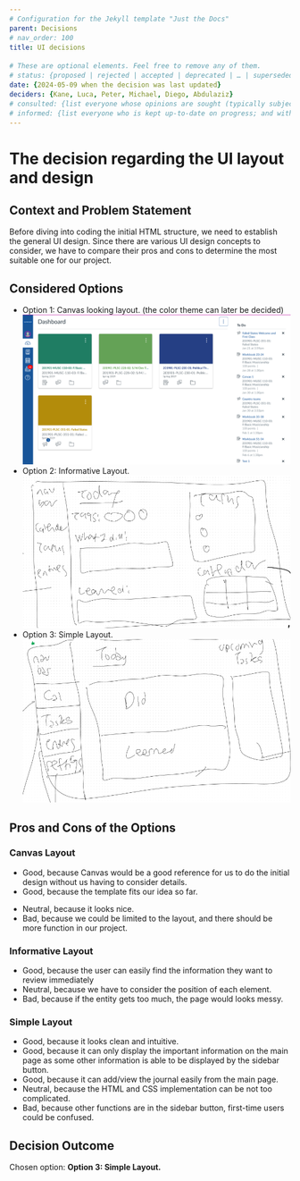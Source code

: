 ```yaml
---
# Configuration for the Jekyll template "Just the Docs"
parent: Decisions
# nav_order: 100
title: UI decisions

# These are optional elements. Feel free to remove any of them.
# status: {proposed | rejected | accepted | deprecated | … | superseded by [ADR-0005](0005-example.md)}
date: {2024-05-09 when the decision was last updated}
deciders: {Kane, Luca, Peter, Michael, Diego, Abdulaziz}
# consulted: {list everyone whose opinions are sought (typically subject-matter experts); and with whom there is a two-way communication}
# informed: {list everyone who is kept up-to-date on progress; and with whom there is a one-way communication}
---
```

<!-- we need to disable MD025, because we use the different heading "ADR Template" in the homepage (see above) than it is foreseen in the template -->
<!-- markdownlint-disable-next-line MD025 -->
# The decision regarding the UI layout and design

## Context and Problem Statement

Before diving into coding the initial HTML structure, we need to establish the general UI design. Since there are various UI design concepts to consider, we have to compare their pros and cons to determine the most suitable one for our project.

<!-- {Describe the context and problem statement, e.g., in free form using two to three sentences or in the form of an illustrative story.
 You may want to articulate the problem in form of a question and add links to collaboration boards or issue management systems.} -->

<!-- This is an optional element. Feel free to remove. -->
<!-- ## Decision Drivers

* {decision driver 1, e.g., a force, facing concern, …}
* {decision driver 2, e.g., a force, facing concern, …} -->
<!-- * … numbers of drivers can vary -->

## Considered Options

* Option 1: Canvas looking layout. (the color theme can later be decided)
  ![image](Canvas-Layout-Example.png)
* Option 2: Informative Layout.
  ![image](Informative-Layout.png)
* Option 3: Simple Layout.
  ![image](Simple-Layout.png)
<!-- * … numbers of options can vary -->


<!-- {justification. e.g., only option, which meets k.o. criterion decision driver | which resolves force {force} | … | comes out best (see below)}. -->

<!-- This is an optional element. Feel free to remove. -->
<!-- ### Consequences

* Good, because {positive consequence, e.g., improvement of one or more desired qualities, …}
* Bad, because {negative consequence, e.g., compromising one or more desired qualities, …}
* … numbers of consequences can vary -->

<!-- This is an optional element. Feel free to remove. -->
<!-- ## Validation

{describe how the implementation of/compliance with the ADR is validated. E.g., by a review or an ArchUnit test} -->

<!-- This is an optional element. Feel free to remove. -->
## Pros and Cons of the Options

### Canvas Layout

<!-- This is an optional element. Feel free to remove. -->
<!-- {example | description | pointer to more information | …} -->

* Good, because Canvas would be a good reference for us to do the initial design without us having to consider details.
* Good, because the template fits our idea so far.
<!-- use "neutral" if the given argument weights neither for good nor bad -->
* Neutral, because it looks nice.
* Bad, because we could be limited to the layout, and there should be more function in our project.
<!-- * … numbers of pros and cons can vary -->

### Informative Layout

* Good, because the user can easily find the information they want to review immediately
* Neutral, because we have to consider the position of each element.
* Bad, because if the entity gets too much, the page would looks messy.
<!-- * … -->

### Simple Layout

* Good, because it looks clean and intuitive.
* Good, because it can only display the important information on the main page as some other information is able to be displayed by the sidebar button.
* Good, because it can add/view the journal easily from the main page.
* Neutral, because the HTML and CSS implementation can be not too complicated.
* Bad, because other functions are in the sidebar button, first-time users could be confused.
<!-- * … -->


## Decision Outcome

Chosen option: **Option 3: Simple Layout.**
<!-- Because -->
<!-- This is an optional element. Feel free to remove. -->
<!-- ## More Information

{You might want to provide additional evidence/confidence for the decision outcome here and/or
 document the team agreement on the decision and/or
 define when this decision when and how the decision should be realized and if/when it should be re-visited and/or
 how the decision is validated.
 Links to other decisions and resources might here appear as well.} -->

